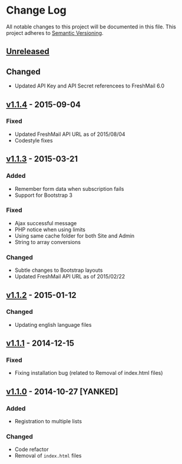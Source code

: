 Change Log
==========
All notable changes to this project will be documented in this file.
This project adheres to [Semantic Versioning](http://semver.org/).

[Unreleased][unreleased]
------------------------
## Changed
- Updated API Key and API Secret referencees to FreshMail 6.0

[v1.1.4] - 2015-09-04
---------------------
### Fixed
- Updated FreshMail API URL as of 2015/08/04
- Codestyle fixes

[v1.1.3] - 2015-03-21
---------------------
### Added
- Remember form data when subscription fails
- Support for Bootstrap 3

### Fixed
- Ajax successful message
- PHP notice when using limits
- Using same cache folder for both Site and Admin
- String to array conversions

### Changed
- Subtle changes to Bootstrap layouts
- Updated FreshMail API URL as of 2015/02/22

[v1.1.2] - 2015-01-12
---------------------
### Changed
- Updating english language files

[v1.1.1] - 2014-12-15
----------------------
### Fixed
- Fixing installation bug (related to Removal of index.html files)

[v1.1.0] - 2014-10-27 [YANKED]
------------------------------
### Added
- Registration to multiple lists

### Changed
- Code refactor
- Removal of `index.html` files

[unreleased]: https://github.com/piotr-cz/mod_freshmail2/compare/v1.1.4...HEAD
[v1.1.4]: https://github.com/piotr-cz/mod_freshmail2/compare/v1.1.3...v1.1.4
[v1.1.3]: https://github.com/piotr-cz/mod_freshmail2/compare/v1.1.2...v1.1.3
[v1.1.2]: https://github.com/piotr-cz/mod_freshmail2/compare/v1.1.1...v1.1.2
[v1.1.1]: https://github.com/piotr-cz/mod_freshmail2/compare/v1.1.0...v1.1.1
[v1.1.0]: https://github.com/piotr-cz/mod_freshmail2/compare/v1.0.0-rc.3...v1.1.0
